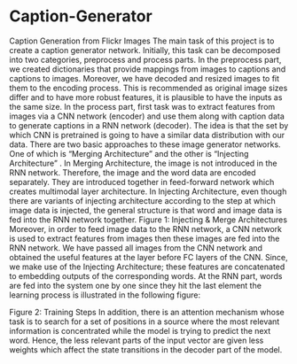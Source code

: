 # Caption-Generator
Caption Generation from Flickr Images
The main task of this project is to create a caption generator network. Initially, this task can be decomposed into two categories, preprocess and process parts.
In the preprocess part, we created dictionaries that provide mappings from images to captions and captions to images. Moreover, we have decoded and resized images to fit them to the encoding process. This is recommended as original image sizes differ and to have more robust features, it is plausible to have the inputs as the same size.
In the process part, first task was to extract features from images via a CNN network (encoder) and use them along with caption data to generate captions in a RNN network (decoder). The idea is that the set by which CNN is pretrained is going to have a similar data distribution with our data. There are two basic approaches to these image generator networks. One of which is “Merging Architecture” and the other is “Injecting Architecture” . In Merging Architecture, the image is not introduced in the RNN network. Therefore, the image and the word data are encoded separately. They are introduced together in feed-forward network which creates multimodal layer architecture. In Injecting Architecture, even though there are variants of injecting architecture according to the step at which image data is injected, the general structure is that word and image data is fed into the RNN network together.
Figure 1: Injecting & Merge Architectures 
Moreover, in order to feed image data to the RNN network, a CNN network is used to extract features from images then these images are fed into the RNN network. We have passed all images from the CNN network and obtained the useful features at the layer before FC layers of the CNN. Since, we make use of the Injecting Architecture; these features are concatenated to embedding outputs of the corresponding words. At the RNN part, words are fed into the system one by one since they hit the last element the learning process is illustrated in the following figure:
 
Figure 2: Training Steps
In addition, there is an attention mechanism whose task is to search for a set of positions in a source where the most relevant information is concentrated while the model is trying to predict the next word. Hence, the less relevant parts of the input vector are given less weights which affect the state transitions in the decoder part of the model.
